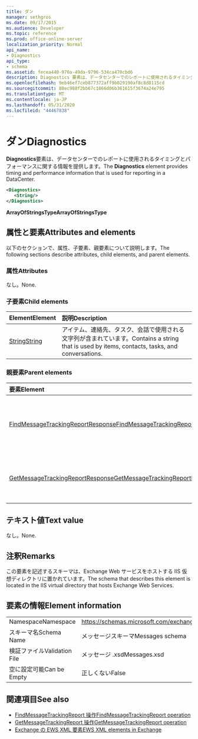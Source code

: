 ```yaml
---
title: ダン
manager: sethgros
ms.date: 09/17/2015
ms.audience: Developer
ms.topic: reference
ms.prod: office-online-server
localization_priority: Normal
api_name:
- Diagnostics
api_type:
- schema
ms.assetid: fecea440-970a-49da-9796-534ca470cbd6
description: Diagnostics 要素は、データセンターでのレポートに使用されるタイミングとパフォーマンスに関する情報を提供します。
ms.openlocfilehash: 9eb46ef7ceb877372aff9b029190af8c8d8115cd
ms.sourcegitcommit: 88ec988f2bb67c1866d06b361615f3674a24e795
ms.translationtype: MT
ms.contentlocale: ja-JP
ms.lasthandoff: 05/31/2020
ms.locfileid: "44467838"
---
```

# <a name="diagnostics"></a><span data-ttu-id="71a31-103">ダン</span><span class="sxs-lookup"><span data-stu-id="71a31-103">Diagnostics</span></span>

<span data-ttu-id="71a31-104">**Diagnostics**要素は、データセンターでのレポートに使用されるタイミングとパフォーマンスに関する情報を提供します。</span><span class="sxs-lookup"><span data-stu-id="71a31-104">The **Diagnostics** element provides timing and performance information that is used for reporting in a DataCenter.</span></span> 
  
```XML
<Diagnostics>
   <String/>
</Diagnostics>

```

 <span data-ttu-id="71a31-105">**ArrayOfStringsType**</span><span class="sxs-lookup"><span data-stu-id="71a31-105">**ArrayOfStringsType**</span></span>
## <a name="attributes-and-elements"></a><span data-ttu-id="71a31-106">属性と要素</span><span class="sxs-lookup"><span data-stu-id="71a31-106">Attributes and elements</span></span>

<span data-ttu-id="71a31-107">以下のセクションで、属性、子要素、親要素について説明します。</span><span class="sxs-lookup"><span data-stu-id="71a31-107">The following sections describe attributes, child elements, and parent elements.</span></span>
  
### <a name="attributes"></a><span data-ttu-id="71a31-108">属性</span><span class="sxs-lookup"><span data-stu-id="71a31-108">Attributes</span></span>

<span data-ttu-id="71a31-109">なし。</span><span class="sxs-lookup"><span data-stu-id="71a31-109">None.</span></span>
  
### <a name="child-elements"></a><span data-ttu-id="71a31-110">子要素</span><span class="sxs-lookup"><span data-stu-id="71a31-110">Child elements</span></span>

|<span data-ttu-id="71a31-111">**Element**</span><span class="sxs-lookup"><span data-stu-id="71a31-111">**Element**</span></span>|<span data-ttu-id="71a31-112">**説明**</span><span class="sxs-lookup"><span data-stu-id="71a31-112">**Description**</span></span>|
|:-----|:-----|
|[<span data-ttu-id="71a31-113">String</span><span class="sxs-lookup"><span data-stu-id="71a31-113">String</span></span>](string.md) <br/> |<span data-ttu-id="71a31-114">アイテム、連絡先、タスク、会話で使用される文字列が含まれています。</span><span class="sxs-lookup"><span data-stu-id="71a31-114">Contains a string that is used by items, contacts, tasks, and conversations.</span></span>  <br/> |
   
### <a name="parent-elements"></a><span data-ttu-id="71a31-115">親要素</span><span class="sxs-lookup"><span data-stu-id="71a31-115">Parent elements</span></span>

|<span data-ttu-id="71a31-116">**要素**</span><span class="sxs-lookup"><span data-stu-id="71a31-116">**Element**</span></span>|<span data-ttu-id="71a31-117">**説明**</span><span class="sxs-lookup"><span data-stu-id="71a31-117">**Description**</span></span>|
|:-----|:-----|
|[<span data-ttu-id="71a31-118">FindMessageTrackingReportResponse</span><span class="sxs-lookup"><span data-stu-id="71a31-118">FindMessageTrackingReportResponse</span></span>](findmessagetrackingreportresponse.md) <br/> |<span data-ttu-id="71a31-119">単一の[Findmessagetrackingreport 操作](findmessagetrackingreport-operation.md)要求の状態と結果を格納します。</span><span class="sxs-lookup"><span data-stu-id="71a31-119">Contains the status and result of a single [FindMessageTrackingReport operation](findmessagetrackingreport-operation.md) request.</span></span>  <br/> |
|[<span data-ttu-id="71a31-120">GetMessageTrackingReportResponse</span><span class="sxs-lookup"><span data-stu-id="71a31-120">GetMessageTrackingReportResponse</span></span>](getmessagetrackingreportresponse.md) <br/> |<span data-ttu-id="71a31-121">[Getmessagetrackingreport 操作](getmessagetrackingreport-operation.md)に対する応答を格納します。</span><span class="sxs-lookup"><span data-stu-id="71a31-121">Contains the response for the [GetMessageTrackingReport operation](getmessagetrackingreport-operation.md).</span></span>  <br/> |
   
## <a name="text-value"></a><span data-ttu-id="71a31-122">テキスト値</span><span class="sxs-lookup"><span data-stu-id="71a31-122">Text value</span></span>

<span data-ttu-id="71a31-123">なし。</span><span class="sxs-lookup"><span data-stu-id="71a31-123">None.</span></span>
  
## <a name="remarks"></a><span data-ttu-id="71a31-124">注釈</span><span class="sxs-lookup"><span data-stu-id="71a31-124">Remarks</span></span>

<span data-ttu-id="71a31-125">この要素を記述するスキーマは、Exchange Web サービスをホストする IIS 仮想ディレクトリに置かれています。</span><span class="sxs-lookup"><span data-stu-id="71a31-125">The schema that describes this element is located in the IIS virtual directory that hosts Exchange Web Services.</span></span>
  
## <a name="element-information"></a><span data-ttu-id="71a31-126">要素の情報</span><span class="sxs-lookup"><span data-stu-id="71a31-126">Element information</span></span>

|||
|:-----|:-----|
|<span data-ttu-id="71a31-127">Namespace</span><span class="sxs-lookup"><span data-stu-id="71a31-127">Namespace</span></span>  <br/> |https://schemas.microsoft.com/exchange/services/2006/messages  <br/> |
|<span data-ttu-id="71a31-128">スキーマ名</span><span class="sxs-lookup"><span data-stu-id="71a31-128">Schema Name</span></span>  <br/> |<span data-ttu-id="71a31-129">メッセージスキーマ</span><span class="sxs-lookup"><span data-stu-id="71a31-129">Messages schema</span></span>  <br/> |
|<span data-ttu-id="71a31-130">検証ファイル</span><span class="sxs-lookup"><span data-stu-id="71a31-130">Validation File</span></span>  <br/> |<span data-ttu-id="71a31-131">メッセージ .xsd</span><span class="sxs-lookup"><span data-stu-id="71a31-131">Messages.xsd</span></span>  <br/> |
|<span data-ttu-id="71a31-132">空に設定可能</span><span class="sxs-lookup"><span data-stu-id="71a31-132">Can be Empty</span></span>  <br/> |<span data-ttu-id="71a31-133">正しくない</span><span class="sxs-lookup"><span data-stu-id="71a31-133">False</span></span>  <br/> |
   
## <a name="see-also"></a><span data-ttu-id="71a31-134">関連項目</span><span class="sxs-lookup"><span data-stu-id="71a31-134">See also</span></span>

- [<span data-ttu-id="71a31-135">FindMessageTrackingReport 操作</span><span class="sxs-lookup"><span data-stu-id="71a31-135">FindMessageTrackingReport operation</span></span>](findmessagetrackingreport-operation.md)
- [<span data-ttu-id="71a31-136">GetMessageTrackingReport 操作</span><span class="sxs-lookup"><span data-stu-id="71a31-136">GetMessageTrackingReport operation</span></span>](getmessagetrackingreport-operation.md)
- [<span data-ttu-id="71a31-137">Exchange の EWS XML 要素</span><span class="sxs-lookup"><span data-stu-id="71a31-137">EWS XML elements in Exchange</span></span>](ews-xml-elements-in-exchange.md)

